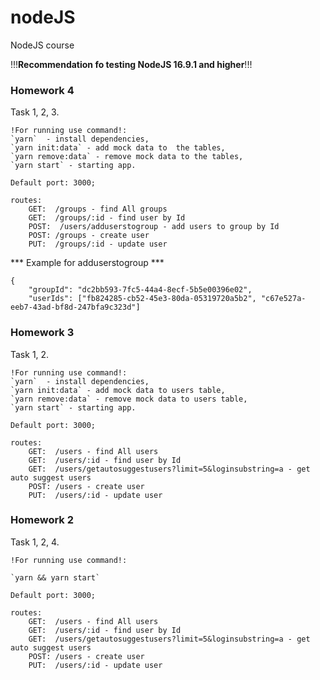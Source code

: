 # nodeJS
NodeJS course

!!!**Recommendation fo testing NodeJS 16.9.1 and higher**!!!

### Homework 4

Task 1, 2, 3.

    !For running use command!:
    `yarn`  - install dependencies,
    `yarn init:data` - add mock data to  the tables,
    `yarn remove:data` - remove mock data to the tables,
    `yarn start` - starting app.

    Default port: 3000;

    routes:
        GET:  /groups - find All groups
        GET:  /groups/:id - find user by Id
        POST:  /users/adduserstogroup - add users to group by Id
        POST: /groups - create user
        PUT:  /groups/:id - update user


*** Example for adduserstogroup ***

    {
        "groupId": "dc2bb593-7fc5-44a4-8ecf-5b5e00396e02",
        "userIds": ["fb824285-cb52-45e3-80da-05319720a5b2", "c67e527a-eeb7-43ad-bf8d-247bfa9c323d"]


### Homework 3

Task 1, 2.

    !For running use command!:
    `yarn`  - install dependencies,
    `yarn init:data` - add mock data to users table,
    `yarn remove:data` - remove mock data to users table,
    `yarn start` - starting app.

    Default port: 3000;

    routes:
        GET:  /users - find All users
        GET:  /users/:id - find user by Id
        GET:  /users/getautosuggestusers?limit=5&loginsubstring=a - get auto suggest users
        POST: /users - create user
        PUT:  /users/:id - update user

### Homework 2

Task 1, 2, 4.

    !For running use command!:
    
    `yarn && yarn start`

    Default port: 3000;

    routes:
        GET:  /users - find All users
        GET:  /users/:id - find user by Id
        GET:  /users/getautosuggestusers?limit=5&loginsubstring=a - get auto suggest users
        POST: /users - create user
        PUT:  /users/:id - update user

